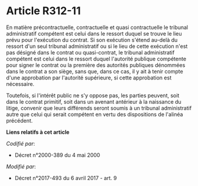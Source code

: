 # Article R312-11

En matière précontractuelle, contractuelle et quasi contractuelle le tribunal administratif compétent est celui dans le
ressort duquel se trouve le lieu prévu pour l'exécution du contrat. Si son exécution s'étend au-delà du ressort d'un seul
tribunal administratif ou si le lieu de cette exécution n'est pas désigné dans le contrat ou quasi-contrat, le tribunal
administratif compétent est celui dans le ressort duquel l'autorité publique compétente pour signer le contrat ou la première
des autorités publiques dénommées dans le contrat a son siège, sans que, dans ce cas, il y ait à tenir compte d'une
approbation par l'autorité supérieure, si cette approbation est nécessaire.

Toutefois, si l'intérêt public ne s'y oppose pas, les parties peuvent, soit dans le contrat primitif, soit dans un avenant
antérieur à la naissance du litige, convenir que leurs différends seront soumis à un tribunal administratif autre que celui
qui serait compétent en vertu des dispositions de l'alinéa précédent.

**Liens relatifs à cet article**

_Codifié par_:

  - Décret n°2000-389 du 4 mai 2000

_Modifié par_:

  - Décret n°2017-493 du 6 avril 2017 - art. 9
